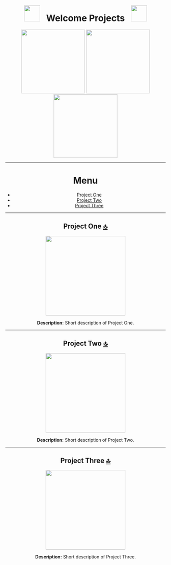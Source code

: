 <div align="center">


# <img src="https://user-images.githubusercontent.com/74038190/213844263-a8897a51-32f4-4b3b-b5c2-e1528b89f6f3.png" width="50px" /> &nbsp; Welcome Projects &nbsp; <img src="https://user-images.githubusercontent.com/74038190/213844263-a8897a51-32f4-4b3b-b5c2-e1528b89f6f3.png" width="50px" />

<div align="center">
  <img src="https://media.giphy.com/media/your-gif-link1/giphy.gif" width="200" />
  <img src="https://media.giphy.com/media/your-gif-link2/giphy.gif" width="200" />
  <img src="https://media.giphy.com/media/your-gif-link3/giphy.gif" width="200" />
</div>

---

# Menu
- [Project One](#project-one)
- [Project Two](#project-two)
- [Project Three](#project-three)

---

## Project One [🔝](#menu)
<div align="center">
  <a href="https://github.com/your-username/project-one">
    <img src="https://media.giphy.com/media/your-gif-link1/giphy.gif" width="250" />
  </a>
</div>

**Description:** Short description of Project One.

---

## Project Two [🔝](#menu)
<div align="center">
  <a href="https://github.com/your-username/project-two">
    <img src="https://media.giphy.com/media/your-gif-link2/giphy.gif" width="250" />
  </a>
</div>

**Description:** Short description of Project Two.

---

## Project Three [🔝](#menu)
<div align="center">
  <a href="https://github.com/your-username/project-three">
    <img src="https://media.giphy.com/media/your-gif-link3/giphy.gif" width="250" />
  </a>
</div>

**Description:** Short description of Project Three.

